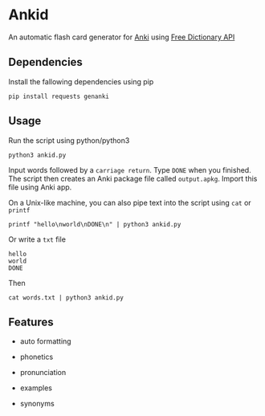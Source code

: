 # Ankid

An automatic flash card generator for [Anki](https://apps.ankiweb.net/) using [Free Dictionary API](https://dictionaryapi.dev/)

## Dependencies

Install the fallowing dependencies using pip

```shell
pip install requests genanki
```

## Usage

Run the script using python/python3

```shell
python3 ankid.py
```

Input words followed by a `carriage return`. Type `DONE` when you finished. The script then creates an Anki package file called `output.apkg`. Import this file using Anki app.

On a Unix-like machine, you can also pipe text into the script using `cat` or `printf`

```shell
printf "hello\nworld\nDONE\n" | python3 ankid.py
```

Or write a `txt` file

```
hello
world
DONE
```

Then

```shell
cat words.txt | python3 ankid.py
```

## Features

- auto formatting

- phonetics

- pronunciation

- examples

- synonyms
